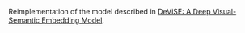 Reimplementation of the model described in [DeViSE: A Deep Visual-Semantic Embedding Model](https://static.googleusercontent.com/media/research.google.com/en//pubs/archive/41473.pdf).
